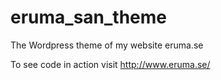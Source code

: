 eruma_san_theme
===============

The Wordpress theme of my website eruma.se

To see code in action visit http://www.eruma.se/
